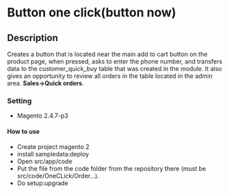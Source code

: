 # Button one click(button now)
## Description
Creates a button that is located near the main add to cart button on the product page, when pressed, asks to enter the phone number, and transfers data to the customer_quick_buy table that was created in the module. 
It also gives an opportunity to review all orders in the table located in the admin area. **Sales->Quick orders**.
### Setting
- Magento 2.4.7-p3
#### How to use
* Create project magento 2
* install sampledata:deploy  
* Open src/app/code
* Put the file from the code folder from the repository there (must be src/code/OneCLick/Order...).
* Do setup:upgrade

